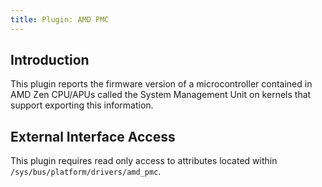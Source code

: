 ```yaml
---
title: Plugin: AMD PMC
---
```


## Introduction

This plugin reports the firmware version of a microcontroller contained in AMD Zen CPU/APUs
called the System Management Unit on kernels that support exporting this information.

## External Interface Access

This plugin requires read only access to attributes located within `/sys/bus/platform/drivers/amd_pmc`.
